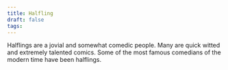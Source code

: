 ```yaml
---
title: Halfling
draft: false
tags:
---
```

 

Halflings are a jovial and somewhat comedic people. Many are quick witted and extremely talented comics. Some of the most famous comedians of the modern time have been halflings.